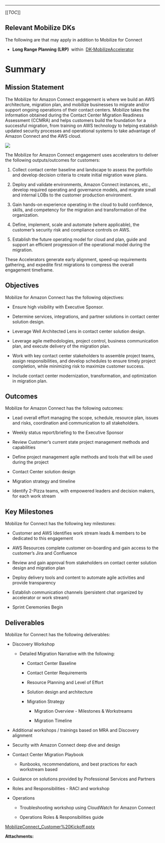   

  

|    |    |    |    |
| --- | --- | --- | --- |

  

* * *

[[_TOC_]]

Relevant Mobilize DKs
---------------------

The following are that may apply in addition to Mobilize for Connect

*   **Long Range Planning (LRP)** 
    within 
    [DK-MobilizeAccelerator](https://wiki.doleancloud.com/confluence/display/DKD#EDF-CompatibleDeliveryKitsDownloadPage-DK-MobilizeAccelerator)
    

**Summary**
===========

**Mission Statement**
---------------------

The Mobilize for Amazon Connect engagement is where we build an AWS architecture, migration plan, and mobilize businesses to migrate and/or support ongoing operations of their contact centers. Mobilize takes the information obtained during the Contact Center Migration Readiness Assessment (CCMRA) and helps customers build the foundation for a successful migration, from training on AWS technology to helping establish updated security processes and operational systems to take advantage of Amazon Connect and the AWS cloud.

 ![](/.attachments/DK-MobilizeforConnect/image-20201215-053318.png)

The Mobilize for Amazon Connect engagement uses accelerators to deliver the following outputs/outcomes for customers:

1.  Collect contact center baseline and landscape to assess the portfolio and develop decision criteria to create initial migration wave plans.
    
2.  Deploy and validate environments, Amazon Connect instances, etc., develop required operating and governance models, and migrate small and internal LOBs to the customer production environment.
    
3.  Gain hands-on experience operating in the cloud to build confidence, skills, and competency for the migration and transformation of the organization.
    
4.  Define, implement, scale and automate (where applicable), the customer’s security risk and compliance controls on AWS.
    
5.  Establish the future operating model for cloud and plan, guide and support an efficient progression of the operational model during the migration.
    

These Accelerators generate early alignment, speed-up requirements gathering, and expedite first migrations to compress the overall engagement timeframe.

**Objectives**
--------------

Mobilize for Amazon Connect has the following objectives:

*   Ensure high visibility with Executive Sponsor.
    
*   Determine services, integrations, and partner solutions in contact center solution design.
    
*   Leverage Well Architected Lens in contact center solution design.
    
*   Leverage agile methodologies, project control, business communication plan, and execute delivery of the migration plan.
    
*   Work with key contact center stakeholders to assemble project teams, assign responsibilities, and develop schedules to ensure timely project completion, while minimizing risk to maximize customer success.
    
*   Include contact center modernization, transformation, and optimization in migration plan.
    

**Outcomes**
------------

Mobilize for Amazon Connect has the following outcomes:

*   Lead overall effort managing the scope, schedule, resource plan, issues and risks, coordination and communication to all stakeholders.
    
*   Weekly status report/briefing to the Executive Sponsor
    
*   Review Customer’s current state project management methods and capabilities
    
*   Define project management agile methods and tools that will be used during the project
    
*   Contact Center solution design
    
*   Migration strategy and timeline
    
*   Identify 2-Pizza teams, with empowered leaders and decision makers, for each work stream
    

**Key Milestones**
------------------

Mobilize for Connect has the following key milestones:

*   Customer and AWS Identifies work stream leads & members to be dedicated to this engagement
    
*   AWS Resources complete customer on-boarding and gain access to the customer’s Jira and Confluence
    
*   Review and gain approval from stakeholders on contact center solution design and migration plan
    
*   Deploy delivery tools and content to automate agile activities and provide transparency
    
*   Establish communication channels (persistent chat organized by accelerator or work stream)
    
*   Sprint Ceremonies Begin
    

**Deliverables**
----------------

Mobilize for Connect has the following deliverables:

*   Discovery Workshop
    
    *   Detailed Migration Narrative with the following:
        
        *   Contact Center Baseline
            
        *   Contact Center Requirements
            
        *   Resource Planning and Level of Effort
            
        *   Solution design and architecture
            
        *   Migration Strategy
            
            *   Migration Overview - Milestones & Workstreams
                
            *   Migration Timeline
                
*   Additional workshops / trainings based on MRA and Discovery alignment
    
*   Security with Amazon Connect deep dive and design
    
*   Contact Center Migration Playbook
    
    *   Runbooks, recommendations, and best practices for each workstream based
        
*   Guidance on solutions provided by Professional Services and Partners
    
*   Roles and Responsibilities - RACI and workshop
    
*   Operations
    
    *   Troubleshooting workshop using CloudWatch for Amazon Connect
        
    *   Operations Roles & Responsibilities guide
        

  

 [MobilizeConnect_Customer%20Kickoff.pptx](/.attachments/DK-MobilizeforConnect/MobilizeConnect_Customer%20Kickoff.pptx)

 **Attachments:** 

